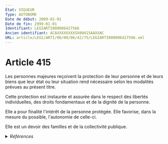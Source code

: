 ```yaml
---
État: VIGUEUR
Type: AUTONOME
Date de début: 2009-01-01
Date de fin: 2999-01-01
Identifiant: LEGIARTI000006427566
Ancien identifiant: ACAXXXXXXXX5X00415AAXXAC
URL: article/LEGI/ARTI/00/00/06/42/75/LEGIARTI000006427566.xml
---
```


<h1>Article 415</h1>

Les personnes majeures reçoivent la protection de leur personne et de leurs
biens que leur état ou leur situation rend nécessaire selon les modalités
prévues au présent titre.<br />

Cette protection est instaurée et assurée dans le respect des libertés
individuelles, des droits fondamentaux et de la dignité de la personne.<br />

Elle a pour finalité l'intérêt de la personne protégée. Elle favorise, dans la
mesure du possible, l'autonomie de celle-ci.<br />

Elle est un devoir des familles et de la collectivité publique.


<details>
  <summary><em>Références</em></summary>

  <h2>Articles faisant référence à l'article</h2>
  
  <ul>
    <li>
      <a href="https://legal.tricoteuses.fr//redirection/LEGIARTI000006284898?vers=git&vers=legifrance">LOI n° 2007-308 du 5 mars 2007 portant réforme de la protection juridique des majeurs - article 7 ENTIEREMENT_MODIF</a> MODIFICATION cible
    </li>
  </ul>
  
  <h2>Références faites par l'article</h2>
  
  <ul>
    <li>
      2007-03-05 MODIFICATION source <a href="https://legal.tricoteuses.fr//redirection/LEGIARTI000006284898?vers=git&vers=legifrance">LOI n° 2007-308 du 5 mars 2007 portant réforme de la protection juridique des majeurs - article 7 ENTIEREMENT_MODIF</a>
    </li>
    <li>
      2024-04-08 CITATION cible <a href="https://legal.tricoteuses.fr//redirection/LEGIARTI000049386933?vers=git&vers=legifrance">LOI n° 2024-317 du 8 avril 2024 portant mesures pour bâtir la société du bien vieillir et de l'autonomie - article 15 ENTIEREMENT_MODIF</a>
    </li>
    <li>
      2999-01-01 CITATION cible <a href="https://legal.tricoteuses.fr//redirection/LEGIARTI000020079416?vers=git&vers=legifrance">Code de l'action sociale et des familles - article Annexe 4-3 AUTONOME VIGUEUR, en vigueur depuis le 2009-01-01</a>
    </li>
    <li>
      2999-01-01 CITATION cible <a href="https://legal.tricoteuses.fr//redirection/LEGIARTI000049391760?vers=git&vers=legifrance">Code de l'action sociale et des familles - article L471-1 AUTONOME VIGUEUR, en vigueur depuis le 2024-04-10</a>
    </li>
    <li>
      CODIFICATION source Loi 1803-03-14
    </li>
  </ul>
</details>
